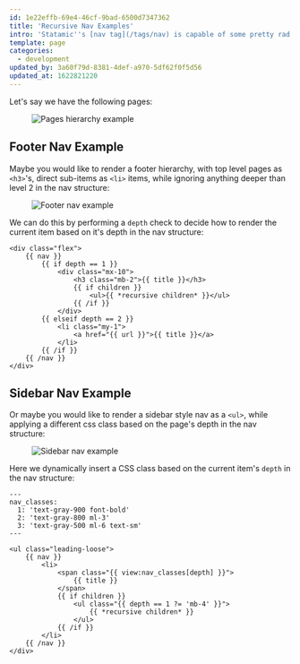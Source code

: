 ```yaml
---
id: 1e22effb-69e4-46cf-9bad-6500d7347362
title: 'Recursive Nav Examples'
intro: 'Statamic''s [nav tag](/tags/nav) is capable of some pretty rad stuff, but recursion can be a little bit hard on the old brain (on the old brain).'
template: page
categories:
  - development
updated_by: 3a60f79d-8381-4def-a970-5df62f0f5d56
updated_at: 1622821220
---
```

Let's say we have the following pages:

<figure>
    <img src="/img/knowledge-base/recursive-nav-pages.png" alt="Pages hierarchy example">
</figure>

## Footer Nav Example

Maybe you would like to render a footer hierarchy, with top level pages as `<h3>`'s, direct sub-items as `<li>` items, while ignoring anything deeper than level 2 in the nav structure:

<figure>
    <img src="/img/knowledge-base/recursive-nav-footer-example.png" alt="Footer nav example">
</figure>

We can do this by performing a `depth` check to decide how to render the current item based on it's depth in the nav structure:

```antlers
<div class="flex">
    {{ nav }}
        {{ if depth == 1 }}
            <div class="mx-10">
                <h3 class="mb-2">{{ title }}</h3>
                {{ if children }}
                    <ul>{{ *recursive children* }}</ul>
                {{ /if }}
            </div>
        {{ elseif depth == 2 }}
            <li class="my-1">
                <a href="{{ url }}">{{ title }}</a>
            </li>
        {{ /if }}
    {{ /nav }}
</div>
```

## Sidebar Nav Example

Or maybe you would like to render a sidebar style nav as a `<ul>`, while applying a different css class based on the page's depth in the nav structure:

<figure>
    <img src="/img/knowledge-base/recursive-nav-sidebar-example.png" alt="Sidebar nav example">
</figure>

Here we dynamically insert a CSS class based on the current item's `depth` in the nav structure:

```antlers
---
nav_classes:
  1: 'text-gray-900 font-bold'
  2: 'text-gray-800 ml-3'
  3: 'text-gray-500 ml-6 text-sm'
---

<ul class="leading-loose">
    {{ nav }}
        <li>
            <span class="{{ view:nav_classes[depth] }}">
                {{ title }}
            </span>
            {{ if children }}
                <ul class="{{ depth == 1 ?= 'mb-4' }}">
                    {{ *recursive children* }}
                </ul>
            {{ /if }}
        </li>
    {{ /nav }}
</div>
```
